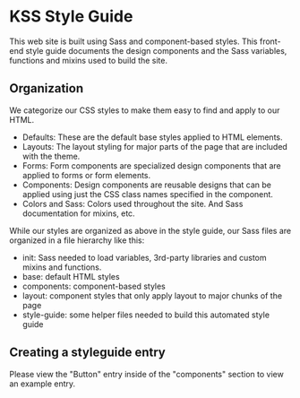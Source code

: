 # KSS Style Guide

This web site is built using Sass and component-based styles. This front-end style guide documents the design components and the Sass variables, functions and mixins used to build the site.

## Organization

We categorize our CSS styles to make them easy to find and apply to our HTML.

* Defaults: These are the default base styles applied to HTML elements.
* Layouts: The layout styling for major parts of the page that are included with the theme.
* Forms: Form components are specialized design components that are applied to forms or form elements.
* Components: Design components are reusable designs that can be applied using just the CSS class names specified in the component.
* Colors and Sass: Colors used throughout the site. And Sass documentation for mixins, etc.

While our styles are organized as above in the style guide, our Sass files are organized in a file hierarchy like this:

* init: Sass needed to load variables, 3rd-party libraries and custom mixins and functions.
* base: default HTML styles
* components: component-based styles
* layout: component styles that only apply layout to major chunks of the page
* style-guide: some helper files needed to build this automated style guide

## Creating a styleguide entry

Please view the "Button" entry inside of the "components" section to view an example entry.
